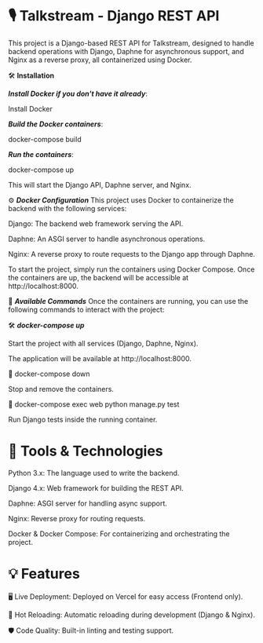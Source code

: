 # 🎙️  Talkstream - Django REST API

This project is a Django-based REST API for Talkstream, designed to handle backend operations with Django, Daphne for asynchronous support, and Nginx as a reverse proxy, all containerized using Docker.

🛠 **Installation**

***Install Docker if you don't have it already***:

Install Docker

***Build the Docker containers***:

docker-compose build

***Run the containers***:

docker-compose up

This will start the Django API, Daphne server, and Nginx.

⚙️ ***Docker Configuration***
This project uses Docker to containerize the backend with the following services:

Django: The backend web framework serving the API.

Daphne: An ASGI server to handle asynchronous operations.

Nginx: A reverse proxy to route requests to the Django app through Daphne.

To start the project, simply run the containers using Docker Compose. Once the containers are up, the backend will be accessible at http://localhost:8000.

🚀 ***Available Commands***
Once the containers are running, you can use the following commands to interact with the project:

🛠 ***docker-compose up***

Start the project with all services (Django, Daphne, Nginx).

The application will be available at http://localhost:8000.

🔄 docker-compose down

Stop and remove the containers.

🧪 docker-compose exec web python manage.py test

Run Django tests inside the running container.

# 🧰 Tools & Technologies

Python 3.x: The language used to write the backend.

Django 4.x: Web framework for building the REST API.

Daphne: ASGI server for handling async support.

Nginx: Reverse proxy for routing requests.

Docker & Docker Compose: For containerizing and orchestrating the project.

# 💡 Features

🖥 Live Deployment: Deployed on Vercel for easy access (Frontend only).

🔄 Hot Reloading: Automatic reloading during development (Django & Nginx).

🛡️ Code Quality: Built-in linting and testing support.
